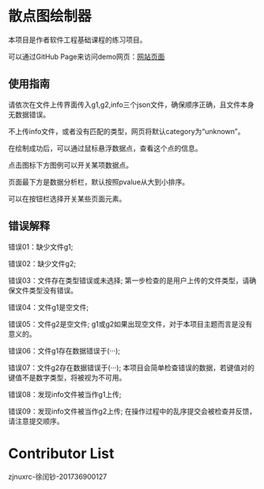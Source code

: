 # 散点图绘制器

本项目是作者软件工程基础课程的练习项目。

可以通过GitHub Page来访问demo网页：[网站页面](https://tieway59.github.io/ScatterPlotPainter/index.html)

## 使用指南

请依次在文件上传界面传入g1,g2,info三个json文件，确保顺序正确，且文件本身无数据错误。

不上传info文件，或者没有匹配的类型，网页将默认category为“unknown”。

在绘制成功后，可以通过鼠标悬浮数据点，查看这个点的信息。

点击图标下方图例可以开关某项数据点。

页面最下方是数据分析栏，默认按照pvalue从大到小排序。

可以在按钮栏选择开关某些页面元素。



## 错误解释

错误01：缺少文件g1;

错误02：缺少文件g2;

错误03：文件存在类型错误或未选择;
第一步检查的是用户上传的文件类型，请确保文件类型没有错误。

错误04：文件g1是空文件;

错误05：文件g2是空文件;
g1或g2如果出现空文件，对于本项目主题而言是没有意义的。


错误06：文件g1存在数据错误于(···);

错误07：文件g2存在数据错误于(···);
本项目会简单检查错误的数据，若键值对的键值不是数字类型，将被视为不可用。

错误08：发现info文件被当作g1上传;

错误09：发现info文件被当作g2上传;
在操作过程中的乱序提交会被检查并反馈，请注意提交顺序。

# Contributor List
 
zjnuxrc-徐闰钞-201736900127
